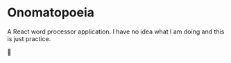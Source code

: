 # Onomatopoeia

A React word processor application. I have no idea what I am doing and this is just practice.

🧙
